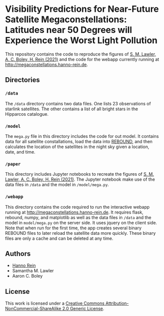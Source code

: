 # Visibility Predictions for Near-Future Satellite Megaconstellations: Latitudes near 50 Degrees will Experience the Worst Light Pollution

This repository contains the code to reproduce the figures of [S. M. Lawler, A. C. Boley, H. Rein (2021)](https://arxiv.org/abs/2109.04328) and the code for the webapp currently running at http://megaconstellations.hanno-rein.de.


## Directories

### `/data`
The `/data` directory contains two data files. One lists 23 observations of starlink satellites. The other contains a list of all bright stars in the Hipparcos catalogue.

### `/model`
The `mega.py` file in this directory includes the code for out model. It contains data for all satellite constallations, load the data into [REBOUND](https://github.com/hannorein/rebound), and then calculates the location of the satellites in the night sky given a location, date, and time. 

### `/paper`
This directory includes Jupyter notebooks to recreate the figures of [S. M. Lawler, A. C. Boley, H. Rein (2021)](https://arxiv.org/abs/2109.04328).
The Jupyter notebook make use of the data files in `/data` and the model in `/model/mega.py`.

### `/webapp`
This directory contains the code required to run the interactive webapp running at http://megaconstellations.hanno-rein.de.
It requires flask, rebound, numpy, and matplotlib as well as the data files in `/data` and the model in `model/mega.py` on the server side. It uses jquery on the client side.
Note that when run for the first time, the app creates several binary REBOUND files to later reload the satellite data more quickly. These binary files are only a cache and can be deleted at any time.


## Authors
- [Hanno Rein](mailto:hanno.rein@utoronto.ca)
- Samantha M. Lawler
- Aaron C. Boley

## License
This work is licensed under a [Creative Commons Attribution-NonCommercial-ShareAlike 2.0 Generic License](http://creativecommons.org/licenses/by-nc-sa/2.0/).

